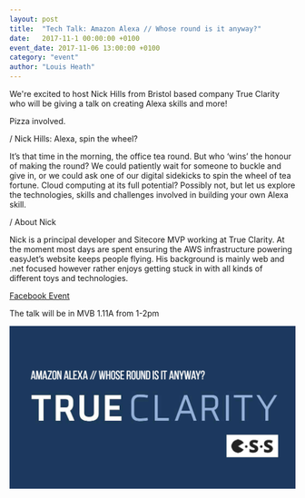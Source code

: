 ```yaml
---
layout: post
title:  "Tech Talk: Amazon Alexa // Whose round is it anyway?"
date:   2017-11-1 00:00:00 +0100
event_date: 2017-11-06 13:00:00 +0100
category: "event"
author: "Louis Heath"
---
```


We're excited to host Nick Hills from Bristol based company True Clarity who will be giving a talk on creating Alexa skills and more!

Pizza involved.

/ Nick Hills: Alexa, spin the wheel?

It’s that time in the morning, the office tea round. But who ‘wins’ the honour of making the round? We could patiently wait for someone to buckle and give in, or we could ask one of our digital sidekicks to spin the wheel of tea fortune. Cloud computing at its full potential? Possibly not, but let us explore the technologies, skills and challenges involved in building your own Alexa skill.

/ About Nick

Nick is a principal developer and Sitecore MVP working at True Clarity. At the moment most days are spent ensuring the AWS infrastructure powering easyJet’s website keeps people flying. His background is mainly web and .net focused however rather enjoys getting stuck in with all kinds of different toys and technologies.

<a class="btn btn--dark" href="https://www.facebook.com/events/1822409471120813/?acontext=%7B%22source%22%3A5%2C%22page_id_source%22%3A186624821720134%2C%22action_history%22%3A[%7B%22surface%22%3A%22page%22%2C%22mechanism%22%3A%22main_list%22%2C%22extra_data%22%3A%22%7B%5C%22page_id%5C%22%3A186624821720134%2C%5C%22tour_id%5C%22%3Anull%7D%22%7D]%2C%22has_source%22%3Atrue%7D">
    Facebook Event
</a>

The talk will be in MVB 1.11A from 1-2pm

![](/assets/images/contrib/events/2017-11-06-trueclarity/trueclarity-cover.jpg)
